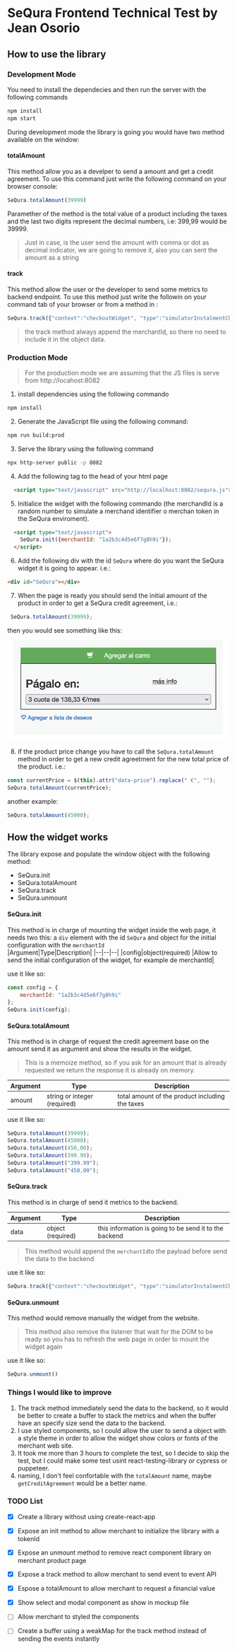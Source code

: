 # SeQura Frontend Technical Test by Jean Osorio

## How to use the library
### Development Mode

You need to install the dependecies and then run the server with the following commands

```bash
npm install
npm start
```
During development mode the library is going  you would have two method available on the window:

#### totalAmount

This method allow you as a develper to send a amount and get a credit agreement. To use this command just write the following command on your browser console:

```javascript
SeQura.totalAmount(39999)
```

Paramether of the method is the total value of a product including the taxes and the last two digits represent the decimal numbers, i.e: 399,99  would be 39999.

> Just in case, is the user send the amount with comma or dot as decimal indicator, we are going to remove it, also you can sent the amount as a string

#### track

This method allow the user or the developer to send some metrics to backend endpoint. To use this method just write the followin on your command tab of your browser or from a method in :

```javascript
SeQura.track({"context":"checkoutWidget", "type":"simulatorInstalmentChanged", "selectedInstalment": 12})
```

> the track method always append the merchantId, so there no need to include it in the object data.

### Production Mode

> For the production mode we are assuming that the JS files is serve from http://locahost:8082

 1. install dependencies using the following commando 

```bash
npm install
``` 
 2. Generate the JavaScript file using the following command:

```bash
npm run build:prod
```
 3. Serve the library using the following command
```bash
npx http-server public -p 8082
```
4. Add the following tag to the head of your html page
```html
  <script type="text/javascript" src="http://localhost:8082/sequra.js"></script>
```
 5. Initialice the widget with the following commando (the merchandId is a random number to simulate a merchand identifier o merchan token in the SeQura enviroment). 
```html
  <script type="text/javascript">
    SeQura.init({merchantId: "1a2b3c4d5e6f7g8h9i"});
  </script>
```
 6. Add the following div with the id `SeQura` where do you want the SeQura widget it is going to appear. i.e.:
```html
<div id="SeQura"></div>
```
 7. When the page is ready you should send the initial amount of the product in order to get a SeQura credit agreement, i.e.:

```javascript
 SeQura.totalAmount(39999);
```
then you would see something like this:

![SeQura Widget](docImages/widget.png "SeQuraWidget")

8. if the product price change you have to call the `SeQura.totalAmount` method in order to get a new credit agreetment for the new total price of the product. i.e.:

```javascript
const currentPrice = $(this).attr("data-price").replace(" €", "");
SeQura.totalAmount(currentPrice);
```

another example:

```javascript
SeQura.totalAmount(45000);
```


## How the widget works

The library expose and populate the window object with the following method:

 - SeQura.init
 - SeQura.totalAmount
 - SeQura.track
 - SeQura.unmount

#### SeQura.init
This method is in charge of mounting the widget inside the web page, it needs two this: a `div` element with the id `SeQura` and object for the initial configuration with the `merchantId`  
|Argument|Type|Description|
|--|--|--|
|config|object(required)  |Allow to send the initial configuration of the widget, for example de merchantId|

use it like so:
```javascript
const config = {
	merchantId: "1a2b3c4d5e6f7g8h9i"
};
SeQura.init(config);
```

#### SeQura.totalAmount
This method is in charge of request the credit agreement base on the amount send it as argument and show the results in the widget.

> This is a memoize method, so if you ask for an amount that is already
> requested we return the response it is already on memory.

|Argument|Type|Description|
|--|--|--|
|amount|string or integer (required)  |total amount of the product including the taxes|

use it like so:
```javascript
SeQura.totalAmount(39999);
SeQura.totalAmount(45000);
SeQura.totalAmount(450,00);
SeQura.totalAmount(399.99);
SeQura.totalAmount("399.99");
SeQura.totalAmount("450,00");
```

#### SeQura.track
This method is in charge of send it metrics to the backend.

|Argument|Type|Description|
|--|--|--|
|data|object (required)|this information is going to be send it to the backend|

> This method would append the `merchantId`to the payload before send the data to the backend

use it like so:
```javascript
SeQura.track({"context":"checkoutWidget", "type":"simulatorInstalmentChanged", "selectedInstalment": 12})
```

#### SeQura.unmount
This method would remove manually the widget from the website.

> This method also remove the listener that wait for the DOM to be ready so you has to refresh the web page in order to mount the widget again

use it like so:
```javascript
SeQura.unmount()
```

### Things I would like to improve

 1. The track method immediately send the data to the backend, so it would be better to create a buffer to stack the metrics and when the buffer have an specify size send the data to the backend.
 2. I use styled components, so I could allow the user to send a object with a style theme in order to allow the widget show colors or fonts of the merchant web site.
 3. It took me more than 3 hours to complete the test, so I decide to skip the test, but I could make some test usint react-testing-library or cypress or puppeteer.
 4. naming, I don't feel confortable with the `totalAmount` name, maybe `getCreditAgreement` would be a better name.

### TODO List

- [X] Create a library without using create-react-app
- [X] Expose an init method to allow merchant to initialize the library with a tokenId
- [X] Expose an unmount method to remove react component library on merchant product page
- [X] Expose a track method to allow merchant to send event to event API
- [X] Espose a totalAmount to allow merchant to request a financial value
- [X] Show select and modal component as show in mockup file
- [ ] Allow merchant to styled the components
- [ ] Create a buffer using a weakMap for the track method instead of sending the events instantly


